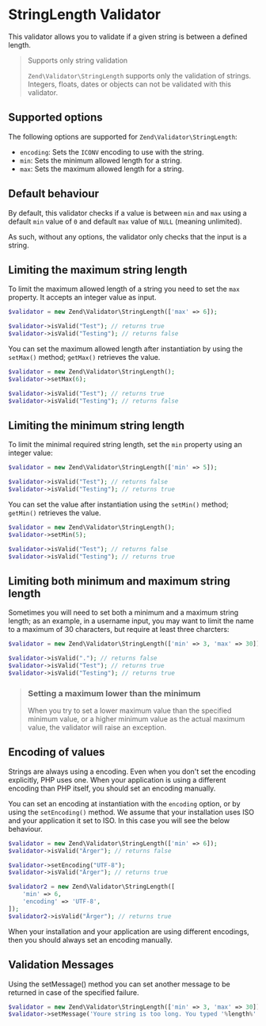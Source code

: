 # StringLength Validator

This validator allows you to validate if a given string is between a defined
length.

> Supports only string validation
>
> `Zend\Validator\StringLength` supports only the validation of strings.
> Integers, floats, dates or objects can not be validated with this validator.

## Supported options

The following options are supported for `Zend\Validator\StringLength`:

- `encoding`: Sets the `ICONV` encoding to use with the string.
- `min`: Sets the minimum allowed length for a string.
- `max`: Sets the maximum allowed length for a string.

## Default behaviour

By default, this validator checks if a value is between `min` and `max` using a
default `min` value of `0` and default `max` value of `NULL` (meaning unlimited).

As such, without any options, the validator only checks that the input is a
string.

## Limiting the maximum string length

To limit the maximum allowed length of a string you need to set the `max`
property. It accepts an integer value as input.

```php
$validator = new Zend\Validator\StringLength(['max' => 6]);

$validator->isValid("Test"); // returns true
$validator->isValid("Testing"); // returns false
```

You can set the maximum allowed length after instantiation by using the
`setMax()` method; `getMax()` retrieves the value.

```php
$validator = new Zend\Validator\StringLength();
$validator->setMax(6);

$validator->isValid("Test"); // returns true
$validator->isValid("Testing"); // returns false
```

## Limiting the minimum string length

To limit the minimal required string length, set the `min`
property using an integer value:

```php
$validator = new Zend\Validator\StringLength(['min' => 5]);

$validator->isValid("Test"); // returns false
$validator->isValid("Testing"); // returns true
```

You can set the value after instantiation using the `setMin()`
method; `getMin()` retrieves the value.

```php
$validator = new Zend\Validator\StringLength();
$validator->setMin(5);

$validator->isValid("Test"); // returns false
$validator->isValid("Testing"); // returns true
```

## Limiting both minimum and maximum string length

Sometimes you will need to set both a minimum and a maximum string length;
as an example, in a username input, you may want to limit the name to a maximum
of 30 characters, but require at least three charcters:

```php
$validator = new Zend\Validator\StringLength(['min' => 3, 'max' => 30]);

$validator->isValid("."); // returns false
$validator->isValid("Test"); // returns true
$validator->isValid("Testing"); // returns true
```

> ### Setting a maximum lower  than the minimum
>
> When you try to set a lower maximum value than the specified minimum value, or
> a higher minimum value as the actual maximum value, the validator will raise
> an exception.

## Encoding of values

Strings are always using a encoding. Even when you don't set the encoding
explicitly, PHP uses one. When your application is using a different encoding
than PHP itself, you should set an encoding manually.

You can set an encoding at instantiation with the `encoding` option, or by using
the `setEncoding()` method. We assume that your installation uses ISO and your
application it set to ISO. In this case you will see the below behaviour.

```php
$validator = new Zend\Validator\StringLength(['min' => 6]);
$validator->isValid("Ärger"); // returns false

$validator->setEncoding("UTF-8");
$validator->isValid("Ärger"); // returns true

$validator2 = new Zend\Validator\StringLength([
    'min' => 6,
    'encoding' => 'UTF-8',
]);
$validator2->isValid("Ärger"); // returns true
```

When your installation and your application are using different encodings, then
you should always set an encoding manually.

## Validation Messages
Using the setMessage() method you can set another message to be returned in case of the specified failure.

```php
$validator = new Zend\Validator\StringLength(['min' => 3, 'max' => 30]);
$validator->setMessage('Youre string is too long. You typed '%length%' chars.', Zend\Validator\StringLength::TOO_LONG);
```
